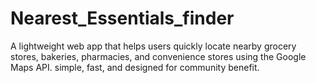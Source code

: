 # Nearest_Essentials_finder
A lightweight web app that helps users quickly locate nearby grocery stores, bakeries, pharmacies, and convenience stores using the Google Maps API. simple, fast, and designed for community benefit.
